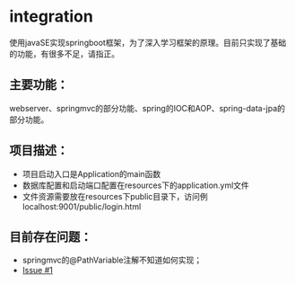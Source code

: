 # integration
使用javaSE实现springboot框架，为了深入学习框架的原理。目前只实现了基础的功能，有很多不足，请指正。

## 主要功能：
webserver、springmvc的部分功能、spring的IOC和AOP、spring-data-jpa的部分功能。
## 项目描述：
- 项目启动入口是Application的main函数
- 数据库配置和启动端口配置在resources下的application.yml文件
- 文件资源需要放在resources下public目录下，访问例localhost:9001/public/login.html
## 目前存在问题：
+ springmvc的@PathVariable注解不知道如何实现；
+ [Issue #1](https://github.com/zhukai-git/integration/issues/1)  

